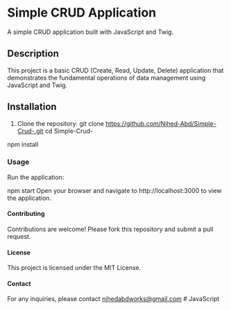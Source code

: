 # Simple CRUD Application

A simple CRUD application built with JavaScript and Twig.

## Description

This project is a basic CRUD (Create, Read, Update, Delete) application that demonstrates the fundamental operations of data management using JavaScript and Twig.

## Installation

1. Clone the repository:
   git clone https://github.com/Nihed-Abd/Simple-Crud-.git
   cd Simple-Crud-

npm install


### Usage
Run the application:

npm start
Open your browser and navigate to http://localhost:3000 to view the application.

#### Contributing
Contributions are welcome! Please fork this repository and submit a pull request.

#### License
This project is licensed under the MIT License.

#### Contact
For any inquiries, please contact nihedabdworks@gmail.com
#   J a v a S c r i p t  
 
